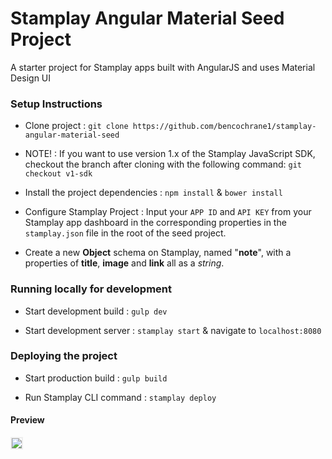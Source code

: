 # Stamplay Angular Material Seed Project
A starter project for Stamplay apps built with AngularJS and uses Material Design UI

### Setup Instructions

- Clone project : `git clone https://github.com/bencochrane1/stamplay-angular-material-seed`

- NOTE! : If you want to use version 1.x of the Stamplay JavaScript SDK, checkout the branch after cloning with the following command:
	`git checkout v1-sdk`

- Install the project dependencies : `npm install` & `bower install`

- Configure Stamplay Project : Input your `APP ID` and `API KEY` from your Stamplay app dashboard in the corresponding properties in the `stamplay.json` file in the root of the seed project.

- Create a new **Object** schema on Stamplay, named "**note**", with a properties of **title**, **image** and **link** all as a *string*.


### Running locally for development

- Start development build : `gulp dev`

- Start development server : `stamplay start` & navigate to `localhost:8080`

### Deploying the project

- Start production build : `gulp build`

- Run Stamplay CLI command : `stamplay deploy`


#### Preview
<img src="https://cloud.githubusercontent.com/assets/7504299/12131415/3dddfb72-b3c7-11e5-97a0-f32766b8dc99.png" style="border:2px solid #eee;"/>

